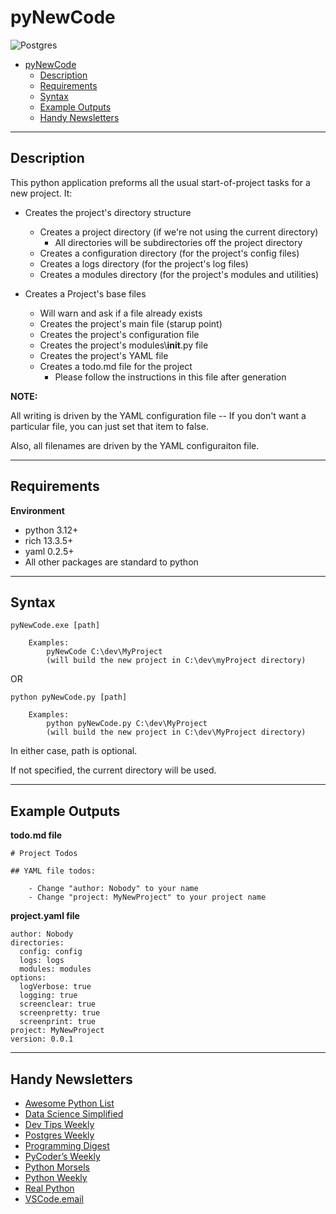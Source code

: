 # pyNewCode

![Postgres](https://img.shields.io/badge/postgres-%23316192.svg?style=for-the-badge&logo=postgresql&logoColor=white)

- [pyNewCode](#pynewcode)
  - [Description](#description)
  - [Requirements](#requirements)
  - [Syntax](#syntax)
  - [Example Outputs](#example-outputs)
  - [Handy Newsletters](#handy-newsletters)

---

## Description

This python application preforms all the usual start-of-project tasks for a new project. It:

- Creates the project's directory structure
  - Creates a project directory (if we're not using the current directory)
    - All directories will be subdirectories off the project directory
  - Creates a configuration directory (for the project's config files)
  - Creates a logs directory (for the project's log files)
  - Creates a modules directory (for the project's modules and utilities)

- Creates a Project's base files
  - Will warn and ask if a file already exists
  - Creates the project's main file (starup point)
  - Creates the project's configuration file
  - Creates the project's modules\\__init__.py file
  - Creates the project's YAML file
  - Creates a todo.md file for the project
    - Please follow the instructions in this file after generation

**NOTE:**

All writing is driven by the YAML configuration file -- If you don't want a particular file, you can just set that item to false.

Also, all filenames are driven by the YAML configuraiton file.

---

## Requirements

**Environment**
- python 3.12+
- rich 13.3.5+
- yaml 0.2.5+
- All other packages are standard to python

---

## Syntax

```
pyNewCode.exe [path]

	Examples:
		pyNewCode C:\dev\MyProject
		(will build the new project in C:\dev\myProject directory)
```

OR

```
python pyNewCode.py [path]

	Examples:
		python pyNewCode.py C:\dev\MyProject
		(will build the new project in C:\dev\MyProject directory)
```

In either case, path is optional.

If not specified, the current directory will be used.

---

## Example Outputs

**todo.md file**
```
# Project Todos

## YAML file todos:

	- Change "author: Nobody" to your name
	- Change "project: MyNewProject" to your project name
```

**project.yaml file**
```
author: Nobody
directories:
  config: config
  logs: logs
  modules: modules
options:
  logVerbose: true
  logging: true
  screenclear: true
  screenpretty: true
  screenprint: true
project: MyNewProject
version: 0.0.1
```
---

## Handy Newsletters

* [Awesome Python List](https://python.libhunt.com/newsletter)
* [Data Science Simplified](https://mathdatasimplified.com/)
* [Dev Tips Weekly](https://ardalis.com/tips/)
* [Postgres Weekly](https://postgresweekly.com/)
* [Programming Digest](https://programmingdigest.net/)
* [PyCoder’s Weekly](https://pycoders.com/)
* [Python Morsels](https://www.pythonmorsels.com/newsletter/)
* [Python Weekly](https://www.pythonweekly.com/)
* [Real Python](https://realpython.com/newsletter/)
* [VSCode.email](https://vscode.email/)
